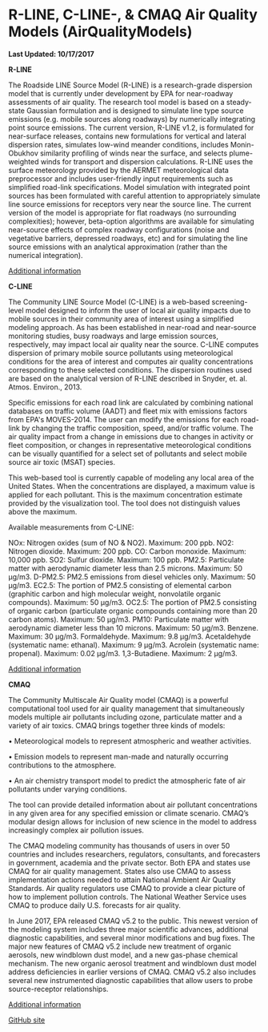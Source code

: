 # R-LINE, C-LINE-, & CMAQ Air Quality Models (AirQualityModels)
**Last Updated: 10/17/2017**

**R-LINE**

The Roadside LINE Source Model (R-LINE) is a research-grade dispersion model that is currently under development by EPA for near-roadway assessments of air quality. The research tool model is based on a steady-state Gaussian formulation and is designed to simulate line type source emissions (e.g. mobile sources along roadways) by numerically integrating point source emissions. The current version, R-LINE v1.2, is formulated for near-surface releases, contains new formulations for vertical and lateral dispersion rates, simulates low-wind meander conditions, includes Monin-Obukhov similarity profiling of winds near the surface, and selects plume-weighted winds for transport and dispersion calculations. R-LINE uses the surface meteorology provided by the AERMET meteorological data preprocessor and includes user-friendly input requirements such as simplified road-link specifications. Model simulation with integrated point sources has been formulated with careful attention to appropriately simulate line source emissions for receptors very near the source line.
The current version of the model is appropriate for flat roadways (no surrounding complexities); however, beta-option algorithms are available for simulating near-source effects of complex roadway configurations (noise and vegetative barriers, depressed roadways, etc) and for simulating the line source emissions with an analytical approximation (rather than the numerical integration).

[Additional information](https://www.cmascenter.org/r-line/)

**C-LINE**

The Community LINE Source Model (C-LINE) is a web-based screening-level model designed to inform the user of local air quality impacts due to mobile sources in their community area of interest using a simplified modeling approach. As has been established in near-road and near-source monitoring studies, busy roadways and large emission sources, respectively, may impact local air quality near the source. 
C-LINE computes dispersion of primary mobile source pollutants using meteorological conditions for the area of interest and computes air quality concentrations corresponding to these selected conditions. The dispersion routines used are based on the analytical version of R-LINE described in Snyder, et. al. Atmos. Environ., 2013.

Specific emissions for each road link are calculated by combining national databases on traffic volume (AADT) and fleet mix with emissions factors from EPA's MOVES-2014. The user can modify the emissions for each road-link by changing the traffic composition, speed, and/or traffic volume. The air quality impact from a change in emissions due to changes in activity or fleet composition, or changes in representative meteorological conditions can be visually quantified for a select set of pollutants and select mobile source air toxic (MSAT) species.

This web-based tool is currently capable of modeling any local area of the United States. When the concentrations are displayed, a maximum value is applied for each pollutant. This is the maximum concentration estimate provided by the visualization tool. The tool does not distinguish values above the maximum.

Available measurements from C-LINE:

NOx: Nitrogen oxides (sum of NO & NO2). Maximum: 200 ppb.
NO2: Nitrogen dioxide. Maximum: 200 ppb.
CO: Carbon monoxide. Maximum: 10,000 ppb.
SO2: Sulfur dioxide. Maximum: 100 ppb.
PM2.5: Particulate matter with aerodynamic diameter less than 2.5 microns. Maximum: 50 µg/m3.
D-PM2.5: PM2.5 emissions from diesel vehicles only. Maximum: 50 µg/m3.
EC2.5: The portion of PM2.5 consisting of elemental carbon (graphitic carbon and high molecular weight, nonvolatile organic compounds). Maximum: 50 µg/m3.
OC2.5: The portion of PM2.5 consisting of organic carbon (particulate organic compounds containing more than 20 carbon atoms). Maximum: 50 µg/m3.
PM10: Particulate matter with aerodynamic diameter less than 10 microns. Maximum: 50 µg/m3.
Benzene. Maximum: 30 µg/m3.
Formaldehyde. Maximum: 9.8 µg/m3.
Acetaldehyde (systematic name: ethanal). Maximum: 9 µg/m3.
Acrolein (systematic name: propenal). Maximum: 0.02 µg/m3.
1,3-Butadiene. Maximum: 2 µg/m3.

[Additional information](https://www.cmascenter.org/c-tools/)

**CMAQ**

The Community Multiscale Air Quality model (CMAQ) is a powerful computational tool used for air quality management that simultaneously models multiple air pollutants including ozone, particulate matter and a variety of air toxics. CMAQ brings together three kinds of models:

•	Meteorological models to represent atmospheric and weather activities.

•	Emission models to represent man-made and naturally occurring contributions to the atmosphere. 

•	An air chemistry transport model to predict the atmospheric fate of air pollutants under varying conditions.

The tool can provide detailed information about air pollutant concentrations in any given area for any specified emission or climate scenario. CMAQ’s modular design allows for inclusion of new science in the model to address increasingly complex air pollution issues.

The CMAQ modeling community has thousands of users in over 50 countries and includes researchers, regulators, consultants, and forecasters in government, academia and the private sector. Both EPA and states use CMAQ for air quality management. States also use CMAQ to assess implementation actions needed to attain National Ambient Air Quality Standards. Air quality regulators use CMAQ to provide a clear picture of how to implement pollution controls. The National Weather Service uses CMAQ to produce daily U.S. forecasts for air quality.

In June 2017, EPA released CMAQ v5.2 to the public. This newest version of the modeling system includes three major scientific advances, additional diagnostic capabilities, and several minor modifications and bug fixes. The major new features of CMAQ v5.2 include new treatment of organic aerosols, new windblown dust model, and a new gas-phase chemical mechanism. The new organic aerosol treatment and windblown dust model address deficiencies in earlier versions of CMAQ. CMAQ v5.2 also includes several new instrumented diagnostic capabilities that allow users to probe source-receptor relationships.

[Additional information](https://www.epa.gov/airresearch/communitymultiscaleairqualitycmaqmodelingsystemairqualitymanagement)

[GitHub site](https://github.com/USEPA/CMAQ/blob/5.2/CCTM/docs/Release_Notes/README.md)
